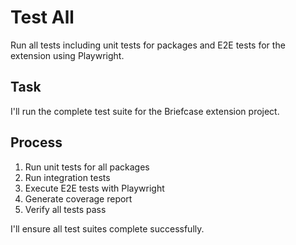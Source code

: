 # Test All

Run all tests including unit tests for packages and E2E tests for the extension using Playwright.

## Task

I'll run the complete test suite for the Briefcase extension project.

## Process

1. Run unit tests for all packages
2. Run integration tests
3. Execute E2E tests with Playwright
4. Generate coverage report
5. Verify all tests pass

I'll ensure all test suites complete successfully.
